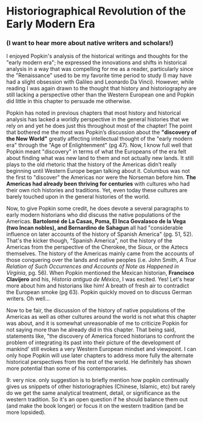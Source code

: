 # Historiographical Revolution of the Early Modern Era

### (I want to hear more about native writers and scholars!)

I enjoyed Popkin's analysis of the historical writings and thoughts for the "early modern era"; he expressed the innovations and shifts in historical analysis in a way that was compelling for me as a reader, particularly since the "Renaissance" used to be my favorite time period to study (I may have had a slight obsession with Galileo and Leonardo Da Vinci). However, while reading I was again drawn to the thought that history and historiography are still lacking a perspective other than the Western European one and Popkin did little in this chapter to persuade me otherwise. 

Popkin has noted in previous chapters that most history and historical analysis has lacked a worldly perspective in the general histories that we rely on and yet he does just this throughout most of the chapter! The point that bothered me the most was Popkin’s discussion about the **"discovery of the New World"** greatly affecting intellectual thought of the "early modern era" through the "Age of Enlightenment" (pg 47). Now, I know full well that Popkin meant "discovery" in terms of what the Europeans of the era felt about finding what was new land to them and not actually new lands. It still plays to the old rhetoric that the history of the Americas didn’t really beginning until Western Europe began talking about it. Columbus was not the first to "discover" the Americas nor were the Norseman before him. **The Americas had already been thriving for centuries** with cultures who had their own rich histories and traditions. Yet, even today these cultures are barely touched upon in the general histories of the world. 

Now, to give Popkin some credit, he does devote a several paragraphs to early modern historians who did discuss the native populations of the Americas. **Bartolomé de La Casas, Poma, El Inca Govalasco de la Vega (two Incan nobles), and Bernardino de Sahagun** all had "considerable influence on later accounts of the history of Spanish America" (pg. 51, 52). That's the kicker though, "Spanish America", not the history of the Americas from the perspective of the Cherokee, the Sioux, or the Aztecs themselves. The history of the Americas mainly came from the accounts of those conquering over the lands and native peoples (i.e. John Smith, *A True Relation of Such Occurrences and Accounts of Note as Happened in Virginia*, pg. 56). When Popkin mentioned the Mexican historian, **Francisco Clavijero** and his, *Historia antigua de México*, I was excited. Yes! Let's hear more about him and historians like him! A breath of fresh air to contradict the European smoke (pg 63). Popkin quickly moved on to discuss German writers. Oh well...

Now to be fair, the discussion of the history of native populations of the Americas as well as other cultures around the world is not what this chapter was about, and it is somewhat unreasonable of me to criticize Popkin for not saying more than he already did in this chapter. That being said, statements like, "the discovery of America forced historians to confront the problem of integrating its past into their picture of the development of mankind' still evokes a very Western European mindset and viewpoint. I can only hope Popkin will use later chapters to address more fully the alternate historical perspectives from the rest of the world. He definitely has shown more potential than some of his contemporaries. 

9: very nice. only suggestion is to briefly mention how popkin continually gives us snippets of other historiographies (Chinese, Islamic, etc) but rarely do we get the same analytical treatment, detail, or significance as the western tradition. So it's an open question if he should balance them out (and make the book longer) or focus it on the western tradition (and be more lopsided). 
